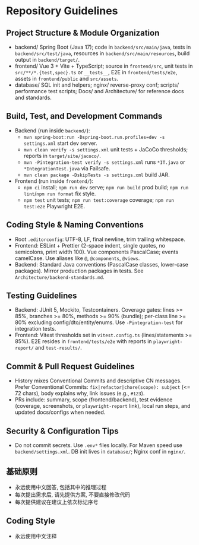 # Repository Guidelines

## Project Structure & Module Organization
- backend/ Spring Boot (Java 17); code in `backend/src/main/java`, tests in `backend/src/test/java`, resources in `backend/src/main/resources`, build output in `backend/target/`.
- frontend/ Vue 3 + Vite + TypeScript; source in `frontend/src`, unit tests in `src/**/*.{test,spec}.ts` or `__tests__`, E2E in `frontend/tests/e2e`, assets in `frontend/public` and `src/assets`.
- database/ SQL init and helpers; nginx/ reverse-proxy conf; scripts/ performance test scripts; Docs/ and Architecture/ for reference docs and standards.

## Build, Test, and Development Commands
- Backend (run inside `backend/`):
  - `mvn spring-boot:run -Dspring-boot.run.profiles=dev -s settings.xml` start dev server.
  - `mvn clean verify -s settings.xml` unit tests + JaCoCo thresholds; reports in `target/site/jacoco/`.
  - `mvn -Pintegration-test verify -s settings.xml` runs `*IT.java` or `*IntegrationTest.java` via Failsafe.
  - `mvn clean package -DskipTests -s settings.xml` build JAR.
- Frontend (run inside `frontend/`):
  - `npm ci` install; `npm run dev` serve; `npm run build` prod build; `npm run lint`/`npm run format` fix style.
  - `npm test` unit tests; `npm run test:coverage` coverage; `npm run test:e2e` Playwright E2E.

## Coding Style & Naming Conventions
- Root `.editorconfig`: UTF-8, LF, final newline, trim trailing whitespace.
- Frontend: ESLint + Prettier (2-space indent, single quotes, no semicolons, print width 100). Vue components PascalCase; events camelCase. Use aliases like `@`, `@components`, `@views`.
- Backend: Standard Java conventions (PascalCase classes, lower-case packages). Mirror production packages in tests. See `Architecture/backend-standards.md`.

## Testing Guidelines
- Backend: JUnit 5, Mockito, Testcontainers. Coverage gates: lines >= 85%, branches >= 80%, methods >= 90% (bundle); per-class line >= 80% excluding config/dto/entity/enums. Use `-Pintegration-test` for integration tests.
- Frontend: Vitest thresholds set in `vitest.config.ts` (lines/statements >= 85%). E2E resides in `frontend/tests/e2e` with reports in `playwright-report/` and `test-results/`.

## Commit & Pull Request Guidelines
- History mixes Conventional Commits and descriptive CN messages. Prefer Conventional Commits: `fix|refactor|chore(scope): subject` (<= 72 chars), body explains why, link issues (e.g., `#123`).
- PRs include: summary, scope (frontend/backend), test evidence (coverage, screenshots, or `playwright-report` link), local run steps, and updated docs/configs when needed.

## Security & Configuration Tips
- Do not commit secrets. Use `.env*` files locally. For Maven speed use `backend/settings.xml`. DB init lives in `database/`; Nginx conf in `nginx/`.

## 基础原则
- 永远使用中文回答, 包括其中的推理过程
- 每次提出需求后, 请先提供方案, 不要直接修改代码
- 每次提供建议在建议上依次标记序号

## Coding Style
- 永远使用中文注释